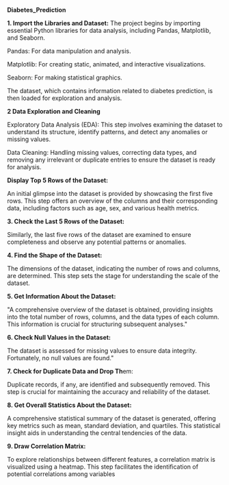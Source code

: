 **Diabetes_Prediction**

**1. Import the Libraries and Dataset:**
The project begins by importing essential Python libraries for data analysis, including Pandas, Matplotlib, and Seaborn.

Pandas: For data manipulation and analysis.

Matplotlib: For creating static, animated, and interactive visualizations.

Seaborn: For making statistical graphics.

The dataset, which contains information related to diabetes prediction, is then loaded for exploration and analysis.

**2 Data Exploration and Cleaning**

Exploratory Data Analysis (EDA): This step involves examining the dataset to understand its structure, identify patterns, and detect any anomalies or missing values.

Data Cleaning: Handling missing values, correcting data types, and removing any irrelevant or duplicate entries to ensure the dataset is ready for analysis.

**Display Top 5 Rows of the Dataset:**

An initial glimpse into the dataset is provided by showcasing the first five rows. This step offers an overview of the columns and their corresponding data, including factors such as age, sex, and various health metrics.

**3. Check the Last 5 Rows of the Dataset:**

Similarly, the last five rows of the dataset are examined to ensure completeness and observe any potential patterns or anomalies.

**4. Find the Shape of the Dataset:**

The dimensions of the dataset, indicating the number of rows and columns, are determined. This step sets the stage for understanding the scale of the dataset.

**5. Get Information About the Dataset:**

"A comprehensive overview of the dataset is obtained, providing insights into the total number of rows, columns, and the data types of each column. This information is crucial for structuring subsequent analyses."

**6. Check Null Values in the Dataset:**

The dataset is assessed for missing values to ensure data integrity. Fortunately, no null values are found."

**7. Check for Duplicate Data and Drop Th**em:

Duplicate records, if any, are identified and subsequently removed. This step is crucial for maintaining the accuracy and reliability of the dataset.

**8. Get Overall Statistics About the Dataset:**

A comprehensive statistical summary of the dataset is generated, offering key metrics such as mean, standard deviation, and quartiles. This statistical insight aids in understanding the central tendencies of the data.

**9. Draw Correlation Matrix:**

To explore relationships between different features, a correlation matrix is visualized using a heatmap. This step facilitates the identification of potential correlations among variables


